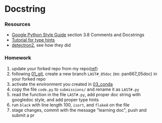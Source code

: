 # Docstring

### Resources
 - [Google Python Style Guide](https://google.github.io/styleguide/pyguide.html) section 3.8 Comments and Docstrings
 - [Tutorial for type hints](https://www.pythontutorial.net/python-basics/python-type-hints/)
 - [detectron2](https://github.com/facebookresearch/detectron2/tree/cbbc1ce26473cb2a5cc8f58e8ada9ae14cb41052), see how they did

### Homework
 1. update your forked repo from my repo([ref](https://docs.github.com/en/pull-requests/collaborating-with-pull-requests/working-with-forks/syncing-a-fork))
 1. following [01_git](../01_git/), create a new branch `LAST#_05doc` (ex: pan667_05doc) in your forked repo
 1. activate the environment you created in [03_conda](../03_conda/)
 1. copy the file `code.py` to `submissions/` and rename it as `LAST#.py`
 1. read the function in the file `LAST#.py`, add proper doc string with googledoc style, and add proper type hints
 1. run `black` with line length 100, `isort`, and `flake8` on the file
 1. stage changes, commit with the message "learning doc", push and submit a pr